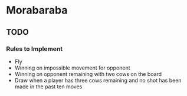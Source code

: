 # Morabaraba

## TODO

### Rules to Implement
- Fly
- Winning on impossible movement for opponent
- Winning on opponent remaining with two cows on the board
- Draw when a player has three cows remaining and no shot has been made in the past ten moves
